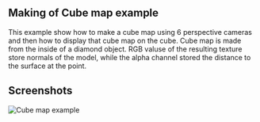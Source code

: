 ## Making of Cube map example
This example show how to make a cube map using 6 perspective cameras and then how to display that cube map on the cube.
Cube map is made from the inside of a diamond object. RGB valuse of the resulting texture store normals of the model,
while the alpha channel stored the distance to the surface at the point.

## Screenshots
![Cube map example](./showcase.jpg)